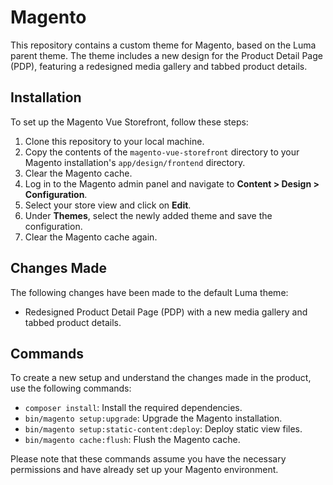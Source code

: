 # Magento

This repository contains a custom theme for Magento, based on the Luma parent theme. The theme includes a new design for the Product Detail Page (PDP), featuring a redesigned media gallery and tabbed product details.

## Installation

To set up the Magento Vue Storefront, follow these steps:

1. Clone this repository to your local machine.
2. Copy the contents of the `magento-vue-storefront` directory to your Magento installation's `app/design/frontend` directory.
3. Clear the Magento cache.
4. Log in to the Magento admin panel and navigate to **Content > Design > Configuration**.
5. Select your store view and click on **Edit**.
6. Under **Themes**, select the newly added theme and save the configuration.
7. Clear the Magento cache again.

## Changes Made

The following changes have been made to the default Luma theme:

- Redesigned Product Detail Page (PDP) with a new media gallery and tabbed product details.

## Commands

To create a new setup and understand the changes made in the product, use the following commands:

- `composer install`: Install the required dependencies.
- `bin/magento setup:upgrade`: Upgrade the Magento installation.
- `bin/magento setup:static-content:deploy`: Deploy static view files.
- `bin/magento cache:flush`: Flush the Magento cache.

Please note that these commands assume you have the necessary permissions and have already set up your Magento environment.